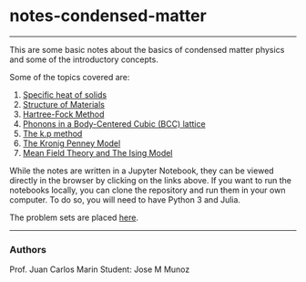# notes-condensed-matter
---

This are some basic notes about the basics of condensed matter physics and some of the introductory concepts.

Some of the topics covered are:

1. [Specific heat of solids](/notes/02.ipynb)
2. [Structure of Materials](/notes/03.ipynb)
3. [Hartree-Fock Method](/notes/04.ipynb)
4. [Phonons in a Body-Centered Cubic (BCC) lattice](/notes/05.ipynb)
5. [The k.p method](/notes/06.ipynb)
6. [The Kronig Penney Model](/notes/07.ipynb)
7. [Mean Field Theory and The Ising Model](/notes/final.ipynb)

While the notes are written in a Jupyter Notebook, they can be viewed directly in the browser by clicking on the links above. If you want to run the notebooks locally, you can clone the repository and run them in your own computer. To do so, you will need to have Python 3 and Julia.

The problem sets are placed [here](/problems).

---
### Authors

Prof. Juan Carlos Marin
Student: Jose M Munoz